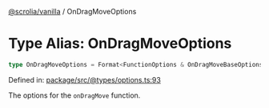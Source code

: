 [@scrolia/vanilla](../README.md) / OnDragMoveOptions

# Type Alias: OnDragMoveOptions

```ts
type OnDragMoveOptions = Format<FunctionOptions & OnDragMoveBaseOptions>;
```

Defined in: [package/src/@types/options.ts:93](https://github.com/scrolia/vanilla/blob/09c160783f9b3be547e821e51618c289c7500171/package/src/@types/options.ts#L93)

The options for the `onDragMove` function.
